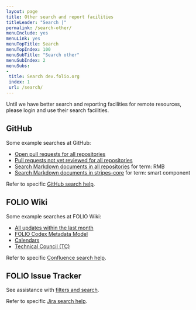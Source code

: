 ```yaml
---
layout: page
title: Other search and report facilities
titleLeader: "Search |"
permalink: /search-other/
menuInclude: yes
menuLink: yes
menuTopTitle: Search
menuTopIndex: 100
menuSubTitle: "Search other"
menuSubIndex: 2
menuSubs:
-
 title: Search dev.folio.org
 index: 1
 url: /search/
---
```


Until we have better search and reporting facilities for remote resources, please login and use their search facilities.

## GitHub

Some example searches at GitHub:

* [Open pull requests for all repositories](https://github.com/search?q=org%3Afolio-org+is%3Apr+is%3Aopen)
* [Pull requests not yet reviewed for all repositories](https://github.com/search?q=org%3Afolio-org+is%3Apr+is%3Aopen+review%3Anone)
* [Search Markdown documents in all repositories](https://github.com/search?type=code&amp;q=RMB+org%3Afolio-org+language%3Amarkdown) for term: RMB
* [Search Markdown documents in stripes-core](https://github.com/search?type=code&amp;q=smart+component+repo%3Afolio-org/stripes-core+language%3Amarkdown) for term: smart component

Refer to specific
[GitHub search help](https://help.github.com/categories/searching-for-information-on-github).

## FOLIO Wiki

Some example searches at FOLIO Wiki:

* [All updates within the last month](https://wiki.folio.org/dosearchsite.action?cql=lastmodified+%3E%3D+now(%27-1M%27))
* [FOLIO Codex Metadata Model](https://wiki.folio.org/dosearchsite.action?queryString=codex)
* [Calendars](https://wiki.folio.org/dosearchsite.action?queryString=calendars)
* [Technical Council (TC)](https://wiki.folio.org/dosearchsite.action?queryString="technical+council")

Refer to specific
[Confluence search help](https://confluence.atlassian.com/doc/confluence-search-syntax-158720.html).

## FOLIO Issue Tracker

See assistance with [filters and search](/guidelines/issue-tracker/#filters-and-search).

Refer to specific
[Jira search help](https://confluence.atlassian.com/jirasoftwarecloud/advanced-searching-764478330.html).

